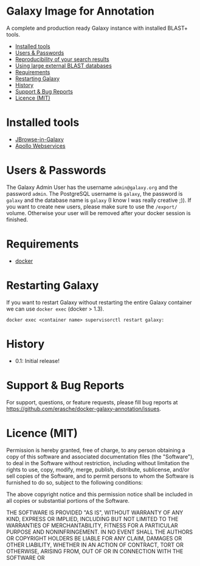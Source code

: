 Galaxy Image for Annotation
===========================

A complete and production ready Galaxy instance with installed BLAST+ tools.

 * [Installed tools](#installed-tools)
 * [Users & Passwords](#user--passowrds)
 * [Reproducibility of your search results](#reproducibility-of-your-search-results)
 * [Using large external BLAST databases](#using-large-external-blast-databases)
 * [Requirements](#requirements)
 * [Restarting Galaxy](#restarting-galaxy)
 * [History](#history)
 * [Support & Bug Reports](#support--bug-reports)
 * [Licence (MIT)](#license-mit)


Installed tools
===============

 * [JBrowse-in-Galaxy](https://github.com/galaxyproject/tools-iuc/tree/master/tools/jbrowse)
 * [Apollo Webservices](https://github.com/TAMU-CPT/galaxy-webapollo)

Users & Passwords
================

The Galaxy Admin User has the username ``admin@galaxy.org`` and the password ``admin``.
The PostgreSQL username is ``galaxy``, the password is ``galaxy`` and the database name is ``galaxy`` (I know I was really creative ;)).
If you want to create new users, please make sure to use the ``/export/`` volume. Otherwise your user will be removed after your docker session is finished.


Requirements
============

- [docker](https://docs.docker.com/installation/)


Restarting Galaxy
=================

If you want to restart Galaxy without restarting the entire Galaxy container we can use `docker exec` (docker > 1.3).

```docker exec <container name> supervisorctl restart galaxy:```


History
=======

 - 0.1: Initial release!


Support & Bug Reports
=====================

For support, questions, or feature requests, please fill bug reports at https://github.com/erasche/docker-galaxy-annotation/issues.


Licence (MIT)
=============

Permission is hereby granted, free of charge, to any person obtaining a copy
of this software and associated documentation files (the "Software"), to deal
in the Software without restriction, including without limitation the rights
to use, copy, modify, merge, publish, distribute, sublicense, and/or sell
copies of the Software, and to permit persons to whom the Software is
furnished to do so, subject to the following conditions:

The above copyright notice and this permission notice shall be included in
all copies or substantial portions of the Software.

THE SOFTWARE IS PROVIDED "AS IS", WITHOUT WARRANTY OF ANY KIND, EXPRESS OR
IMPLIED, INCLUDING BUT NOT LIMITED TO THE WARRANTIES OF MERCHANTABILITY,
FITNESS FOR A PARTICULAR PURPOSE AND NONINFRINGEMENT. IN NO EVENT SHALL THE
AUTHORS OR COPYRIGHT HOLDERS BE LIABLE FOR ANY CLAIM, DAMAGES OR OTHER
LIABILITY, WHETHER IN AN ACTION OF CONTRACT, TORT OR OTHERWISE, ARISING FROM,
OUT OF OR IN CONNECTION WITH THE SOFTWARE OR 
